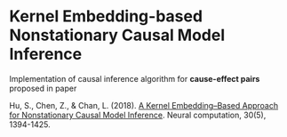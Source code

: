 # Kernel Embedding-based Nonstationary Causal Model Inference

Implementation of causal inference algorithm for **cause-effect pairs** proposed in paper 

Hu, S., Chen, Z., & Chan, L. (2018). [A Kernel Embedding–Based Approach for Nonstationary Causal Model Inference](https://www.mitpressjournals.org/doi/abs/10.1162/neco_a_01064). Neural computation, 30(5), 1394-1425.
